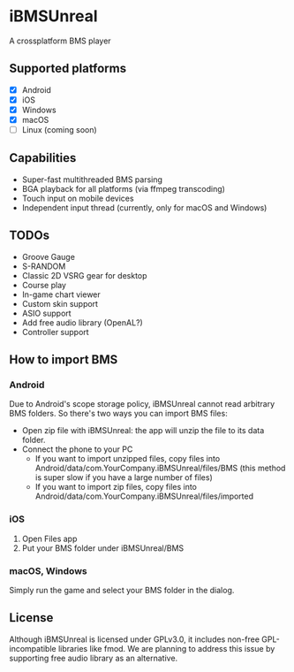 # iBMSUnreal

A crossplatform BMS player

## Supported platforms

- [x] Android
- [x] iOS
- [x] Windows
- [x] macOS
- [ ] Linux (coming soon)

## Capabilities
- Super-fast multithreaded BMS parsing
- BGA playback for all platforms (via ffmpeg transcoding)
- Touch input on mobile devices
- Independent input thread (currently, only for macOS and Windows)

## TODOs
- Groove Gauge
- S-RANDOM
- Classic 2D VSRG gear for desktop
- Course play
- In-game chart viewer
- Custom skin support
- ASIO support
- Add free audio library (OpenAL?)
- Controller support

## How to import BMS

### Android

Due to Android's scope storage policy, iBMSUnreal cannot read arbitrary BMS folders. So there's two ways you can import BMS files:
- Open zip file with iBMSUnreal: the app will unzip the file to its data folder.
- Connect the phone to your PC
  - If you want to import unzipped files, copy files into Android/data/com.YourCompany.iBMSUnreal/files/BMS (this method is super slow if you have a large number of files)
  - If you want to import zip files, copy files into Android/data/com.YourCompany.iBMSUnreal/files/imported

### iOS
1. Open Files app
2. Put your BMS folder under iBMSUnreal/BMS

### macOS, Windows

Simply run the game and select your BMS folder in the dialog.

## License 

Although iBMSUnreal is licensed under GPLv3.0, it includes non-free GPL-incompatible libraries like fmod. We are planning to address this issue by supporting free audio library as an alternative.
